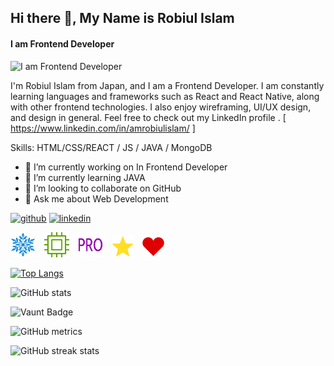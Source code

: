 ## Hi there 👋, My Name is Robiul Islam
#### I am Frontend Developer
![I am Frontend Developer](https://media.licdn.com/dms/image/v2/D5616AQFP1oqetTZbdQ/profile-displaybackgroundimage-shrink_350_1400/profile-displaybackgroundimage-shrink_350_1400/0/1731770581999?e=1736985600&v=beta&t=RsIxO4U-NQJQXa8GbD0q7aXKY1Z99qXOLDuPZM6tzxY)

I'm Robiul Islam from Japan, and I am a Frontend Developer. I am constantly learning languages and frameworks such as React and React Native, along with other frontend technologies. I also enjoy wireframing, UI/UX design, and design in general. Feel free to check out my LinkedIn profile . [ https://www.linkedin.com/in/amrobiulislam/ ]

Skills: HTML/CSS/REACT / JS / JAVA / MongoDB

- 🔭 I’m currently working on In Frontend Developer 
- 🌱 I’m currently learning JAVA 
- 👯 I’m looking to collaborate on GitHub 
- 💬 Ask me about Web Development 


[<img src='https://cdn.jsdelivr.net/npm/simple-icons@3.0.1/icons/github.svg' alt='github' height='40'>](https://github.com/robiulislam8726)  [<img src='https://cdn.jsdelivr.net/npm/simple-icons@3.0.1/icons/linkedin.svg' alt='linkedin' height='40'>](https://www.linkedin.com/in/https://www.linkedin.com/in/amrobiulislam//)  

<a href='https://archiveprogram.github.com/'><img src='https://raw.githubusercontent.com/acervenky/animated-github-badges/master/assets/acbadge.gif' width='40' height='40'></a> <a href='https://docs.github.com/en/developers'><img src='https://raw.githubusercontent.com/acervenky/animated-github-badges/master/assets/devbadge.gif' width='40' height='40'></a> <a href='https://github.com/pricing'><img src='https://raw.githubusercontent.com/acervenky/animated-github-badges/master/assets/pro.gif' width='40' height='40'></a> <a href='https://stars.github.com/'><img src='https://raw.githubusercontent.com/acervenky/animated-github-badges/master/assets/starbadge.gif' width='35' height='35'></a> <a href='https://docs.github.com/en/github/supporting-the-open-source-community-with-github-sponsors'><img src='https://raw.githubusercontent.com/acervenky/animated-github-badges/master/assets/sponsorbadge.gif' width='35' height='35'></a> 

[![Top Langs](https://github-readme-stats.vercel.app/api/top-langs/?username=robiulislam8726)](https://github.com/anuraghazra/github-readme-stats)

![GitHub stats](https://github-readme-stats.vercel.app/api?username=robiulislam8726&show_icons=true&count_private=true)  

![Vaunt Badge](https://api.vaunt.dev/v1/github/entities/robiulislam8726/contributions?format=svg&private=true)  

![GitHub metrics](https://metrics.lecoq.io/robiulislam8726)  

![GitHub streak stats](https://streak-stats.demolab.com/?user=robiulislam8726)  



